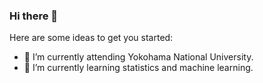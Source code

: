 ### Hi there 👋

Here are some ideas to get you started:

- 🔭 I’m currently attending Yokohama National University.
- 🌱 I’m currently learning statistics and machine learning.

